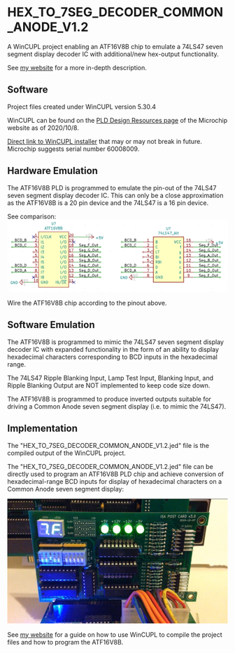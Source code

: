 # HEX_TO_7SEG_DECODER_COMMON_ANODE_V1.2

A WinCUPL project enabling an ATF16V8B chip to emulate a 74LS47 seven segment display decoder IC with additional/new hex-output functionality.

See [my website](https://www.andavno.com/?p=539) for a more in-depth description.

## Software

Project files created under WinCUPL version 5.30.4

WinCUPL can be found on the [PLD Design Resources page](https://pages.github.com/) of the Microchip website as of 2020/10/8.

[Direct link to WinCUPL installer](http://ww1.microchip.com/downloads/archive/awincupl.exe) that may or may not break in future. Microchip suggests serial number 60008009.

## Hardware Emulation

The ATF16V8B PLD is programmed to emulate the pin-out of the 74LS47 seven segment display decoder IC. This can only be a close approximation as the ATF16V8B is a 20 pin device and the 74LS47 is a 16 pin device. 

See comparison:
![Rev0 Image 1](../COMMON_ANODE_v1.2/Images/74LS47_to_ATF16V8B_Pin_Assignment.PNG)

Wire the ATF16V8B chip according to the pinout above.

## Software Emulation

The ATF16V8B is programmed to mimic the 74LS47 seven segment display decoder IC with expanded functionality in the form of an ability to display hexadecimal characters corresponding to BCD inputs in the hexadecimal range.

The 74LS47 Ripple Blanking Input, Lamp Test Input, Blanking Input, and Ripple Blanking Output are NOT implemented to keep code size down.

The ATF16V8B is programmed to produce inverted outputs suitable for driving a Common Anode seven segment display (i.e. to mimic the 74LS47).

## Implementation

The "HEX_TO_7SEG_DECODER_COMMON_ANODE_V1.2.jed" file is the compiled output of the WinCUPL project.

The "HEX_TO_7SEG_DECODER_COMMON_ANODE_V1.2.jed" file can be directly used to program an ATF16V8B PLD chip and achieve conversion of hexadecimal-range BCD inputs for display of hexadecimal characters on a Common Anode seven segment display:

![Rev0 Image 1](../COMMON_ANODE_v1.2/Images/IMG_2089s.jpg)

See [my website](https://www.andavno.com/?p=539) for a guide on how to use WinCUPL to compile the project files and how to program the ATF16V8B.
